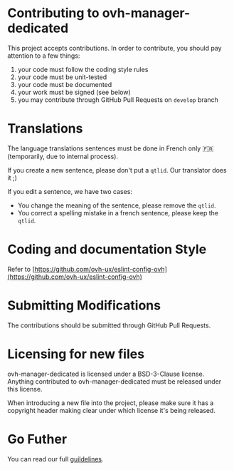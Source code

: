 # Contributing to ovh-manager-dedicated

This project accepts contributions. In order to contribute, you should
pay attention to a few things:

1. your code must follow the coding style rules
2. your code must be unit-tested
3. your code must be documented
4. your work must be signed (see below)
5. you may contribute through GitHub Pull Requests on `develop` branch

# Translations

The language translations sentences must be done in French only :fr: (temporarily, due to internal process).

If you create a new sentence, please don't put a `qtlid`. Our translator does it ;)

If you edit a sentence, we have two cases:

* You change the meaning of the sentence, please remove the `qtlid`.
* You correct a spelling mistake in a french sentence, please keep the `qtlid`.

# Coding and documentation Style

Refer to [https://github.com/ovh-ux/eslint-config-ovh](https://github.com/ovh-ux/eslint-config-ovh)

# Submitting Modifications

The contributions should be submitted through GitHub Pull Requests.

# Licensing for new files

ovh-manager-dedicated is licensed under a BSD-3-Clause license. Anything
contributed to ovh-manager-dedicated must be released under this license.

When introducing a new file into the project, please make sure it has a
copyright header making clear under which license it's being released.

# Go Futher
You can read our full [guildelines](https://github.com/ovh-ux/ovh-ux-guidelines).
